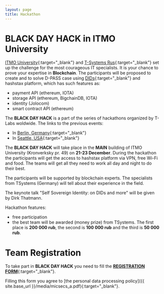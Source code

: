 ```yaml
---
layout: page
title: Hackathon
---
```

# **BLACK DAY HACK** in **ITMO University**

[ITMO University](http://en.ifmo.ru/en/){:target="_blank"} and [T-Systems Rus](https://www.t-systems.com/ru/ru){:target="_blank"} set up the challenge for the most courageous IT specialists. It is your chance to prove your 
expertise in **Blockchain**. The participants will be proposed to create and to solve D-PASS case using 
[DIDs](https://w3c-ccg.github.io/did-spec/){:target="_blank"} and hashstax platform, which has such features as:

* payment API (ethereum, IOTA)
* storage API (ethereum, BigchainDB, IOTA)
* identity (Jolocom)
* smart contract API (ethereum)

The **BLACK DAY HACK** is a part of the series of hackathons organized by T-Labs woldwide. The links to the previous events:
* In [Berlin, Germany](https://www.universe.com/events/t-labs-blockchain-identity-hackathon-berlin-tlabshack-tickets-berlin-2435H6){:target="_blank"}
* In [Seattle, USA](https://www.universe.com/events/iot-security-blockchain-hackathon-t-labshack-create33-in-seattle-tickets-seattle-JXFQN0){:target="_blank"}


The **BLACK DAY HACK** will take place in the **MAIN** building of ITMO University (Kronverksky pr. 49) on **21-23 December**. During the hackathon the participants will get the access to hashstax platform via VPN, free Wi-Fi and food. The teams will get all they need to work all day and night to do their best.

The participants will be supported by blockchain experts. The specialists from TSystems (Germany) 
will tell about their experience in the field.

The keynote talk "Self Sovereign Identity: on DIDs and more" will be given by Dirk Thatmann. 

Hackathon features:

* free participation 
* the best team will be awarded (money prize) from TSystems. The first place is **200 000 rub**, the second is **100 000 rub** and the third is **50 000 rub**. 

# Team Registration

To take part in **BLACK DAY HACK** you need to fill the [**REGISTRATION FORM**](https://goo.gl/forms/McrKLJh5Y7jgioIJ2){:target="_blank"}.

Filling this form you agree to [the personal data processing policy]({{ site.base_url }}/media/micsecs_a.pdf){:target="_blank"}.



